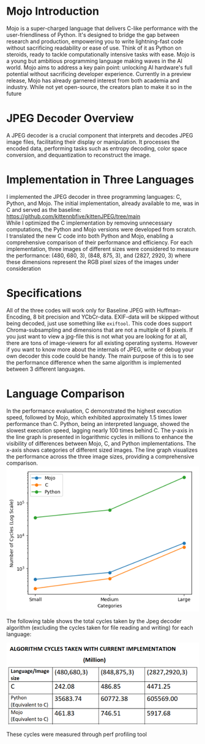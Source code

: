 # Mojo Introduction
Mojo is a super-charged language that delivers C-like performance with the user-friendliness of Python. It's designed to bridge the gap between research and production, empowering you to write lightning-fast code without sacrificing readability or ease of use. Think of it as Python on steroids, ready to tackle computationally intensive tasks with ease. Mojo is a young but ambitious programming language making waves in the AI world. Mojo aims to address a key pain point: unlocking AI hardware's full potential without sacrificing developer experience. Currently in a preview release, Mojo has already garnered interest from both academia and industry. While not yet open-source, the creators plan to make it so in the future
# JPEG Decoder Overview
A JPEG decoder is a crucial component that interprets and decodes JPEG image files, facilitating their display or manipulation. It processes the encoded data, performing tasks such as entropy decoding, color space conversion, and dequantization to reconstruct the image.
# Implementation in Three Languages
I implemented the JPEG decoder in three programming languages: C, Python, and Mojo. The initial implementation, already available to me, was in C and served as the baseline:<br>
https://github.com/kittennbfive/kittenJPEG/tree/main <br> 
While I optimized the C implementation by removing unnecessary computations, the Python and Mojo versions were developed from scratch. I translated the new C code into both Python and Mojo, enabling a comprehensive comparison of their performance and efficiency. For each implementation, three images of different sizes were considered to measure the performance: (480, 680, 3), (848, 875, 3), and (2827, 2920, 3) where these dimensions represent the RGB pixel sizes of the images under consideration
# Specifications
All of the three codes will work only for Baseline JPEG with Huffman-Encoding, 8 bit precision and YCbCr-data. EXIF-data will be skipped without being decoded, just use something like ```exiftool```. This code does support Chroma-subsampling and dimensions that are not a multiple of 8 pixels. If you just want to view a jpg-file this is not what you are looking for at all, there are tons of image-viewers for all existing operating systems. However if you want to know more about the internals of JPEG, write or debug your own decoder this code could be handy. The main purpose of this is to see the performance difference when the same algorithm is implemented between 3 different languages.
# Language Comparison
In the performance evaluation, C demonstrated the highest execution speed, followed by Mojo, which exhibited approximately 1.5 times lower performance than C. Python, being an interpreted language, showed the slowest execution speed, lagging nearly 100 times behind C. The y-axis in the line graph is presented in logarithmic cycles in millions to enhance the visibility of differences between Mojo, C, and Python implementations. The x-axis shows categories of different sized images. The line graph visualizes the performance across the three image sizes, providing a comprehensive comparison.
![alt text](https://github.com/taalhaataahir0102/Jpeg-Decoder/blob/main/graph/graph.png)

The following table shows the total cycles taken by the Jpeg decoder algorithm (excluding the cycles taken for file reading and writing) for each language:

![alt text](https://github.com/taalhaataahir0102/Jpeg-Decoder/blob/main/graph/table.png)

These cycles were measured through perf profiling tool
